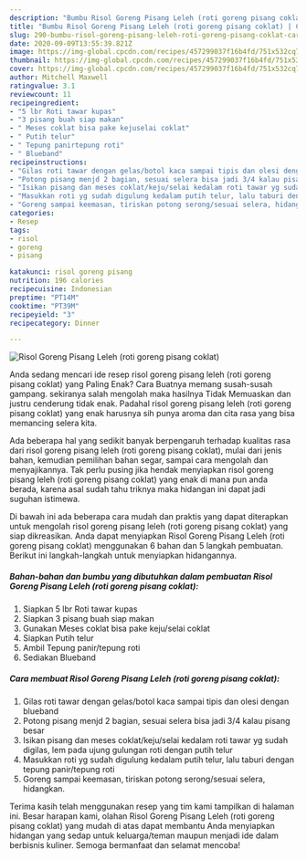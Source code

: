 ```yaml
---
description: "Bumbu Risol Goreng Pisang Leleh (roti goreng pisang coklat) | Cara Buat Risol Goreng Pisang Leleh (roti goreng pisang coklat) Yang Enak dan Simpel"
title: "Bumbu Risol Goreng Pisang Leleh (roti goreng pisang coklat) | Cara Buat Risol Goreng Pisang Leleh (roti goreng pisang coklat) Yang Enak dan Simpel"
slug: 290-bumbu-risol-goreng-pisang-leleh-roti-goreng-pisang-coklat-cara-buat-risol-goreng-pisang-leleh-roti-goreng-pisang-coklat-yang-enak-dan-simpel
date: 2020-09-09T13:55:39.821Z
image: https://img-global.cpcdn.com/recipes/457299037f16b4fd/751x532cq70/risol-goreng-pisang-leleh-roti-goreng-pisang-coklat-foto-resep-utama.jpg
thumbnail: https://img-global.cpcdn.com/recipes/457299037f16b4fd/751x532cq70/risol-goreng-pisang-leleh-roti-goreng-pisang-coklat-foto-resep-utama.jpg
cover: https://img-global.cpcdn.com/recipes/457299037f16b4fd/751x532cq70/risol-goreng-pisang-leleh-roti-goreng-pisang-coklat-foto-resep-utama.jpg
author: Mitchell Maxwell
ratingvalue: 3.1
reviewcount: 11
recipeingredient:
- "5 lbr Roti tawar kupas"
- "3 pisang buah siap makan"
- " Meses coklat bisa pake kejuselai coklat"
- " Putih telur"
- " Tepung panirtepung roti"
- " Blueband"
recipeinstructions:
- "Gilas roti tawar dengan gelas/botol kaca sampai tipis dan olesi dengan blueband"
- "Potong pisang menjd 2 bagian, sesuai selera bisa jadi 3/4 kalau pisang besar"
- "Isikan pisang dan meses coklat/keju/selai kedalam roti tawar yg sudah digilas, lem pada ujung gulungan roti dengan putih telur"
- "Masukkan roti yg sudah digulung kedalam putih telur, lalu taburi dengan tepung panir/tepung roti"
- "Goreng sampai keemasan, tiriskan potong serong/sesuai selera, hidangkan."
categories:
- Resep
tags:
- risol
- goreng
- pisang

katakunci: risol goreng pisang 
nutrition: 196 calories
recipecuisine: Indonesian
preptime: "PT14M"
cooktime: "PT39M"
recipeyield: "3"
recipecategory: Dinner

---
```



![Risol Goreng Pisang Leleh (roti goreng pisang coklat)](https://img-global.cpcdn.com/recipes/457299037f16b4fd/751x532cq70/risol-goreng-pisang-leleh-roti-goreng-pisang-coklat-foto-resep-utama.jpg)

Anda sedang mencari ide resep risol goreng pisang leleh (roti goreng pisang coklat) yang Paling Enak? Cara Buatnya memang susah-susah gampang. sekiranya salah mengolah maka hasilnya Tidak Memuaskan dan justru cenderung tidak enak. Padahal risol goreng pisang leleh (roti goreng pisang coklat) yang enak harusnya sih punya aroma dan cita rasa yang bisa memancing selera kita.

Ada beberapa hal yang sedikit banyak berpengaruh terhadap kualitas rasa dari risol goreng pisang leleh (roti goreng pisang coklat), mulai dari jenis bahan, kemudian pemilihan bahan segar, sampai cara mengolah dan menyajikannya. Tak perlu pusing jika hendak menyiapkan risol goreng pisang leleh (roti goreng pisang coklat) yang enak di mana pun anda berada, karena asal sudah tahu triknya maka hidangan ini dapat jadi suguhan istimewa.




Di bawah ini ada beberapa cara mudah dan praktis yang dapat diterapkan untuk mengolah risol goreng pisang leleh (roti goreng pisang coklat) yang siap dikreasikan. Anda dapat menyiapkan Risol Goreng Pisang Leleh (roti goreng pisang coklat) menggunakan 6 bahan dan 5 langkah pembuatan. Berikut ini langkah-langkah untuk menyiapkan hidangannya.

<!--inarticleads1-->

##### Bahan-bahan dan bumbu yang dibutuhkan dalam pembuatan Risol Goreng Pisang Leleh (roti goreng pisang coklat):

1. Siapkan 5 lbr Roti tawar kupas
1. Siapkan 3 pisang buah siap makan
1. Gunakan  Meses coklat bisa pake keju/selai coklat
1. Siapkan  Putih telur
1. Ambil  Tepung panir/tepung roti
1. Sediakan  Blueband




<!--inarticleads2-->

##### Cara membuat Risol Goreng Pisang Leleh (roti goreng pisang coklat):

1. Gilas roti tawar dengan gelas/botol kaca sampai tipis dan olesi dengan blueband
1. Potong pisang menjd 2 bagian, sesuai selera bisa jadi 3/4 kalau pisang besar
1. Isikan pisang dan meses coklat/keju/selai kedalam roti tawar yg sudah digilas, lem pada ujung gulungan roti dengan putih telur
1. Masukkan roti yg sudah digulung kedalam putih telur, lalu taburi dengan tepung panir/tepung roti
1. Goreng sampai keemasan, tiriskan potong serong/sesuai selera, hidangkan.




Terima kasih telah menggunakan resep yang tim kami tampilkan di halaman ini. Besar harapan kami, olahan Risol Goreng Pisang Leleh (roti goreng pisang coklat) yang mudah di atas dapat membantu Anda menyiapkan hidangan yang sedap untuk keluarga/teman maupun menjadi ide dalam berbisnis kuliner. Semoga bermanfaat dan selamat mencoba!
